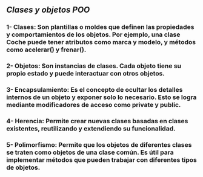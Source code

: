## _Clases y objetos POO_
### 1- Clases: Son plantillas o moldes que definen las propiedades y comportamientos de los objetos. Por ejemplo, una clase Coche puede tener atributos como marca y modelo, y métodos como acelerar() y frenar().
### 2- Objetos: Son instancias de clases. Cada objeto tiene su propio estado y puede interactuar con otros objetos.
### 3- Encapsulamiento: Es el concepto de ocultar los detalles internos de un objeto y exponer solo lo necesario. Esto se logra mediante modificadores de acceso como private y public.
### 4- Herencia: Permite crear nuevas clases basadas en clases existentes, reutilizando y extendiendo su funcionalidad.
### 5- Polimorfismo: Permite que los objetos de diferentes clases se traten como objetos de una clase común. Es útil para implementar métodos que pueden trabajar con diferentes tipos de objetos.

